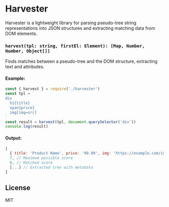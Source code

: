 # Harvester

Harvester is a lightweight library for parsing pseudo-tree string representations into JSON structures and extracting matching data from DOM elements.

### `harvest(tpl: string, firstEl: Element): [Map, Number, Number, Object[]]`

Finds matches between a pseudo-tree and the DOM structure, extracting text and attributes.

#### Example:

```js
const { harvest } = require('./harvester')
const tpl = `
div
  h1{title}
  span{price}
  img[img=src]
`
const result = harvest(tpl, document.querySelector('div'))
console.log(result)
```

#### Output:

```js
[
  { title: 'Product Name', price: '99.99', img: 'https://example.com/image.jpg' }, // Extracted data
  7, // Maximum possible score
  6, // Matched score
  [...] // Extracted tree with metadata
]
```

## License

MIT

